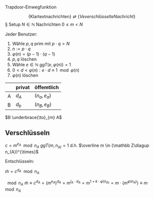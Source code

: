 Trapdoor-Einwegfunktion

$$\{\text{Klartextnachrichten}\} \rightleftarrows \{Veverschlüsselte Nachricht\}$$
§ Setup $N\in\mathbb N$ Nachrichten $0 \leq m < N$

Jeder Benutzer: 
1) Wähle $p, q$ prim mit $p\cdot q > N$
2) $n:= p \cdot q$
3) $\varphi(n) = (p-1) \cdot (q-1)$
4) $p, q$ löschen
5) Wähle $e\in\mathbb N$ $ggT(e, \varphi(n)) = 1$
6) $0<d<\varphi(n): e \cdot d \equiv 1 \mod \varphi(n)$
7) $\varphi(n)$ löschen

| |privat|öffemtlich|
|-|-|-|
|A| $d_A$ | $(n_{a}, e_{a})$|
|B| $d_b$| $(n_{B}, e_{B})$|

$B \underbrace{\to}_{m} A$

## Verschlüsseln

$c =m^{e_{A}} \mod n_{A}$
$ggT(m, n_{a)}= 1$ d.h. $\overline m \in (\mathbb Z\diagup n_{A})^{\times}$

Entschlüsseln:

$\tilde m = c^{d_{A}} \mod n_{A}$

$\mod n_A$
$\widetilde m \equiv c^{d_{A}}= (m^{e_A})^{d_{A}} = m^{l_{A}\cdot d_{A}} = m^{1 + k \cdot \varphi(n_{A)}}= m \cdot (m^{\varphi(n_{A})}) \equiv m \mod n_{A}$


